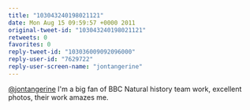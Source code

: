 ```yaml
---
title: "103043240198021121"
date: Mon Aug 15 09:59:57 +0000 2011
original-tweet-id: "103043240198021121"
retweets: 0
favorites: 0
reply-tweet-id: "103036009092096000"
reply-user-id: "7629722"
reply-user-screen-name: "jontangerine"
---
```

<a href="https://twitter.com/jontangerine">@jontangerine</a> I'm a big fan of BBC Natural history team work, excellent photos, their work amazes me.
